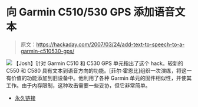 # 向 Garmin C510/530 GPS 添加语音文本

> 原文：<https://hackaday.com/2007/03/24/add-text-to-speech-to-a-garmin-c510530-gps/>

![](img/4e76fb2383969cc5f69470525d05c78c.png)
【Josh】针对 Garmin C510 和 C530 GPS 单元指出了这个 hack。较新的 C550 和 C580 具有文本到语音方向的功能。[菲尔·霍恩比]组织一次演练，将这一有价值的功能添加到旧设备中。他利用了各种 Garmin 单元的固件相似性，并使其工作。由于内存限制，这种攻击需要一些妥协，但它非常简单。

*   [永久链接](http://geepeeex.googlepages.com/text2speech)
